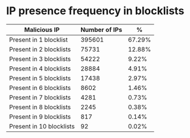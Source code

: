 # IP presence frequency in blocklists
| Malicious IP | Number of IPs | % |
|----|----|----|
| Present in 1 blocklist | 395601 | 67.29% |
| Present in 2 blocklists | 75731 | 12.88% |
| Present in 3 blocklists | 54222 | 9.22% |
| Present in 4 blocklists | 28884 | 4.91% |
| Present in 5 blocklists | 17438 | 2.97% |
| Present in 6 blocklists | 8602 | 1.46% |
| Present in 7 blocklists | 4281 | 0.73% |
| Present in 8 blocklists | 2245 | 0.38% |
| Present in 9 blocklists | 817 | 0.14% |
| Present in 10 blocklists | 92 | 0.02% |
